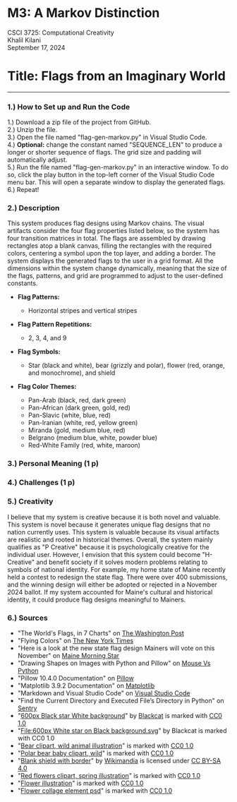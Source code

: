 # M3: A Markov Distinction
CSCI 3725: Computational Creativity\
Khalil Kilani\
September 17, 2024

# Title: Flags from an Imaginary World

***

### 1.) How to Set up and Run the Code
1.) Download a zip file of the project from GitHub.\
2.) Unzip the file.\
3.) Open the file named "flag-gen-markov.py" in Visual Studio Code.\
4.) **Optional:** change the constant named "SEQUENCE_LEN" to produce a longer or shorter sequence of flags. The grid size and padding will automatically adjust.\
5.) Run the file named "flag-gen-markov.py" in an interactive window. To do so, click the play button in the top-left corner of the Visual Studio Code menu bar. This will open a separate window to display the generated flags.\
6.) Repeat!

### 2.) Description
This system produces flag designs using Markov chains. The visual artifacts consider the four flag properties listed below, so the system has four transition matrices in total. The flags are assembled by drawing rectangles atop a blank canvas, filling the rectangles with the required colors, centering a symbol upon the top layer, and adding a border. The system displays the generated flags to the user in a grid format. All the dimensions within the system change dynamically, meaning that the size of the flags, patterns, and grid are programmed to adjust to the user-defined constants.

- **Flag Patterns:**
    * Horizontal stripes and vertical stripes

- **Flag Pattern Repetitions:**
    * 2, 3, 4, and 9

- **Flag Symbols:**
    * Star (black and white), bear (grizzly and polar), flower (red, orange, and monochrome), and shield

- **Flag Color Themes:**
    * Pan-Arab (black, red, dark green)
    * Pan-African (dark green, gold, red)
    * Pan-Slavic (white, blue, red)
    * Pan-Iranian (white, red, yellow green)
    * Miranda (gold, medium blue, red)
    * Belgrano (medium blue, white, powder blue)
    * Red-White Family (red, white, maroon)

### 3.) Personal Meaning (1 p)


### 4.) Challenges (1 p)


### 5.) Creativity
I believe that my system is creative because it is both novel and valuable. This system is novel because it generates unique flag designs that no nation currently uses. This system is valuable because its visual artifacts are realistic and rooted in historical themes. Overall, the system mainly qualifies as "P Creative" because it is psychologically creative for the individual user. However, I envision that this system could become "H-Creative" and benefit society if it solves modern problems relating to symbols of national identity. For example, my home state of Maine recently held a contest to redesign the state flag. There were over 400 submissions, and the winning design will either be adopted or rejected in a November 2024 ballot. If my system accounted for Maine's cultural and historical identity, it could produce flag designs meaningful to Mainers.

### 6.) Sources
* "The World's Flags, in 7 Charts" on [The Washington Post](https://www.washingtonpost.com/news/wonk/wp/2016/04/07/the-worlds-flags-in-7-charts/)
* "Flying Colors" on [The New York Times](https://www.nytimes.com/2023/08/20/briefing/state-flags.html)
* "Here is a look at the new state flag design Mainers will vote on this November" on [Maine Morning Star](https://mainemorningstar.com/briefs/here-is-a-look-at-the-new-state-flag-design-mainers-will-vote-on-this-november/)
* "Drawing Shapes on Images with Python and Pillow" on [Mouse Vs Python](https://www.blog.pythonlibrary.org/2021/02/23/drawing-shapes-on-images-with-python-and-pillow/)
* "Pillow 10.4.0 Documentation" on [Pillow](https://pillow.readthedocs.io/en/stable/index.html)
* "Matplotlib 3.9.2 Documentation" on [Matplotlib](https://matplotlib.org/stable/index.html)
* "Markdown and Visual Studio Code" on [Visual Studio Code](https://code.visualstudio.com/docs/languages/markdown)
* "Find the Current Directory and Executed File’s Directory in Python" on [Sentry](https://sentry.io/answers/find-the-current-directory-and-executed-file-s-directory-in-python/)
* "[600px Black star White background](https://commons.wikimedia.org/w/index.php?curid=49939362)" by [Blackcat](https://commons.wikimedia.org/wiki/User:Blackcat) is marked with [CC0 1.0](https://creativecommons.org/publicdomain/zero/1.0/deed.en?ref=openverse)
* "[File:600px White star on Black background.svg](https://commons.wikimedia.org/w/index.php?curid=46329297)" by Blackcat is marked with CC0 1.0
* "[Bear clipart, wild animal illustration](https://www.rawpixel.com/image/6286373/vector-public-domain-illustrations)" is marked with [CC0 1.0](https://creativecommons.org/publicdomain/zero/1.0/?ref=openverse)
* "[Polar bear baby clipart, wild](https://www.rawpixel.com/image/6285856/vector-sticker-public-domain-illustrations)" is marked with [CC0 1.0](https://creativecommons.org/publicdomain/zero/1.0/?ref=openverse)
* "[Blank shield with border](https://commons.wikimedia.org/w/index.php?curid=62442940)" by [Wikimandia](https://commons.wikimedia.org/wiki/User:Wikimandia) is licensed under [CC BY-SA 4.0](https://creativecommons.org/licenses/by-sa/4.0/?ref=openverse)
* "[Red flowers clipart, spring illustration](https://www.rawpixel.com/image/6334793/psd-plant-flowers-sticker)" is marked with [CC0 1.0](https://creativecommons.org/publicdomain/zero/1.0/?ref=openverse)
* "[Flower illustration](https://www.rawpixel.com/image/9069754/image-rose-flower-plant)" is marked with [CC0 1.0](https://creativecommons.org/publicdomain/zero/1.0/?ref=openverse)
* "[Flower collage element psd](https://www.rawpixel.com/image/7646965/psd-flower-plant-pattern)" is marked with [CC0 1.0](https://creativecommons.org/publicdomain/zero/1.0/?ref=openverse)